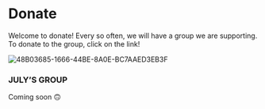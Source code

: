 
# Donate

Welcome to donate! Every so often, we will have a group we are supporting. To donate to the group, click on the link!

![48B03685-1666-44BE-8A0E-BC7AAED3EB3F](https://user-images.githubusercontent.com/48270916/85074513-22b21500-b169-11ea-9ed3-6014d5c4a54a.jpeg)

### JULY’S GROUP

Coming soon 🙃
